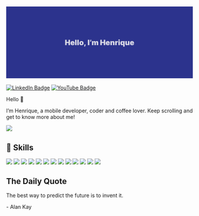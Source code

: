[![Henrique's GitHub Banner](./assets/banner.png)](https://beacons.ai/hsnrique)

[![LinkedIn Badge](https://img.shields.io/badge/LinkedIn-0077B5?style=for-the-badge&logo=linkedin&logoColor=white)](https://www.linkedin.com/in/hsnrique/)
[![YouTube Badge](https://img.shields.io/badge/YouTube-FF0000?style=for-the-badge&logo=youtube&logoColor=white)](https://www.youtube.com/@hsnrique/)

Hello 👋

I’m Henrique, a mobile developer, coder and coffee lover. Keep scrolling and get to know more about me!

<a href="https://github.com/hsnrique">
  <img height="225" src="https://github-readme-stats.vercel.app/api/top-langs/?username=hsnrique&theme=dark"/>
</a>

## 💼 Skills

![](https://img.shields.io/badge/Swift-f86633?style=for-the-badge&logo=swift&logoColor=white)
![](https://img.shields.io/badge/TypeScript-3075c1?style=for-the-badge&logo=typescript&logoColor=white)
![](https://img.shields.io/badge/Python-306998?style=for-the-badge&logo=python&logoColor=white)
![](https://img.shields.io/badge/SwiftUI-016af6?style=for-the-badge&logo=swift&logoColor=white)
![](https://img.shields.io/badge/Node.js-43853D?style=for-the-badge&logo=node.js&logoColor=white)
![](https://img.shields.io/badge/Next-000000?style=for-the-badge&logo=next.js&logoColor=white)
![](https://img.shields.io/badge/React-20232A?style=for-the-badge&logo=react&logoColor=61DAFB)
![](https://img.shields.io/badge/React%20Native-E34F26?style=for-the-badge&logo=react&logoColor=white)
![](https://img.shields.io/badge/MongoDB-4EA94B?style=for-the-badge&logo=mongodb&logoColor=white)
![](https://img.shields.io/badge/Vercel-000000?style=for-the-badge&logo=vercel&logoColor=white)
![](https://img.shields.io/badge/Render-430098?style=for-the-badge&logo=render&logoColor=white)
![](https://img.shields.io/badge/MacOS-4f4f4e?style=for-the-badge&logo=macos&logoColor=white)
![](https://img.shields.io/badge/Xcode-f86633?style=for-the-badge&logo=xcode&logoColor=white)

## The Daily Quote

<p>The best way to predict the future is to invent it.</p>

<p>- Alan Kay</p>
